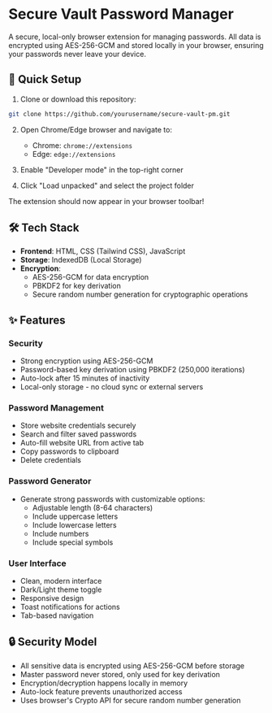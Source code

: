 # Secure Vault Password Manager

A secure, local-only browser extension for managing passwords. All data is encrypted using AES-256-GCM and stored locally in your browser, ensuring your passwords never leave your device.

## 🚀 Quick Setup

1. Clone or download this repository:
```bash
git clone https://github.com/yourusername/secure-vault-pm.git
```

2. Open Chrome/Edge browser and navigate to:
   - Chrome: `chrome://extensions`
   - Edge: `edge://extensions`

3. Enable "Developer mode" in the top-right corner

4. Click "Load unpacked" and select the project folder

The extension should now appear in your browser toolbar!

## 🛠️ Tech Stack

- **Frontend**: HTML, CSS (Tailwind CSS), JavaScript
- **Storage**: IndexedDB (Local Storage)
- **Encryption**: 
  - AES-256-GCM for data encryption
  - PBKDF2 for key derivation
  - Secure random number generation for cryptographic operations

## ✨ Features

### Security
- Strong encryption using AES-256-GCM
- Password-based key derivation using PBKDF2 (250,000 iterations)
- Auto-lock after 15 minutes of inactivity
- Local-only storage - no cloud sync or external servers

### Password Management
- Store website credentials securely
- Search and filter saved passwords
- Auto-fill website URL from active tab
- Copy passwords to clipboard
- Delete credentials

### Password Generator
- Generate strong passwords with customizable options:
  - Adjustable length (8-64 characters)
  - Include uppercase letters
  - Include lowercase letters
  - Include numbers
  - Include special symbols

### User Interface
- Clean, modern interface
- Dark/Light theme toggle
- Responsive design
- Toast notifications for actions
- Tab-based navigation

## 🔒 Security Model

- All sensitive data is encrypted using AES-256-GCM before storage
- Master password never stored, only used for key derivation
- Encryption/decryption happens locally in memory
- Auto-lock feature prevents unauthorized access
- Uses browser's Crypto API for secure random number generation
